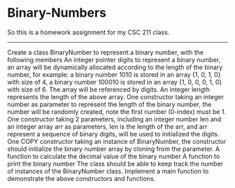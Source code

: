 # Binary-Numbers
So this is a homework assignment for my CSC 211 class.
***************************************************************************
Create a class BinaryNumber to represent a binary number, with the following members
An integer pointer digits to represent a binary number, an array will be dynamically allocated according to the length of the binary number, for example: a binary number 1010 is stored in an array {1, 0, 1, 0} with size of 4, a binary number 100010 is stored in an array {1, 0,  0, 0, 1, 0} with size of 6. The array will be referenced by digits.
An integer length represents the length of the above array.
One constructor taking an integer number as parameter to represent the length of the binary number, the number will be randomly created, note the first number (0-index) must be 1.
One constructor taking 2 parameters, including an integer number len and an integer array arr as parameters, len is the length of the arr, and arr represent a sequence of binary digits, will be used to initialized the digits.
One COPY constructor taking an instance of BinaryNumber, the constructor should initialize the binary number array by cloning from the parameter.
A function to calculate the decimal value of the binary number
A function to print the binary number
The class should be able to keep track the number of instances of the BinaryNumber class.
Implement a main function to demonstrate the above constructors and functions. 
